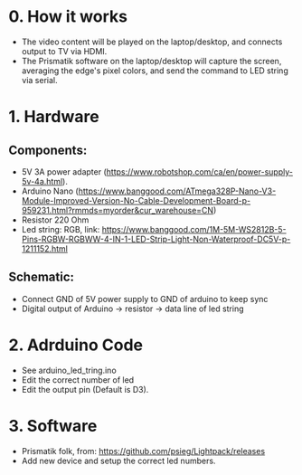 # 0. How it works
- The video content will be played on the laptop/desktop, and connects output to TV via HDMI.
- The Prismatik software on the laptop/desktop will capture the screen, averaging the edge's pixel colors, and send the command to LED string via serial.

# 1. Hardware
## Components:
- 5V 3A power adapter (https://www.robotshop.com/ca/en/power-supply-5v-4a.html).
- Arduino Nano (https://www.banggood.com/ATmega328P-Nano-V3-Module-Improved-Version-No-Cable-Development-Board-p-959231.html?rmmds=myorder&cur_warehouse=CN)
- Resistor 220 Ohm 
- Led string: RGB, link: https://www.banggood.com/1M-5M-WS2812B-5-Pins-RGBW-RGBWW-4-IN-1-LED-Strip-Light-Non-Waterproof-DC5V-p-1211152.html

## Schematic:
- Connect GND of 5V power supply to GND of arduino to keep sync
- Digital output of Arduino -> resistor -> data line of led string

# 2. Adrduino Code
- See arduino_led_tring.ino
- Edit the correct number of led
- Edit the output pin (Default is D3).

# 3. Software 
- Prismatik folk, from: https://github.com/psieg/Lightpack/releases
- Add new device and setup the correct led numbers.
